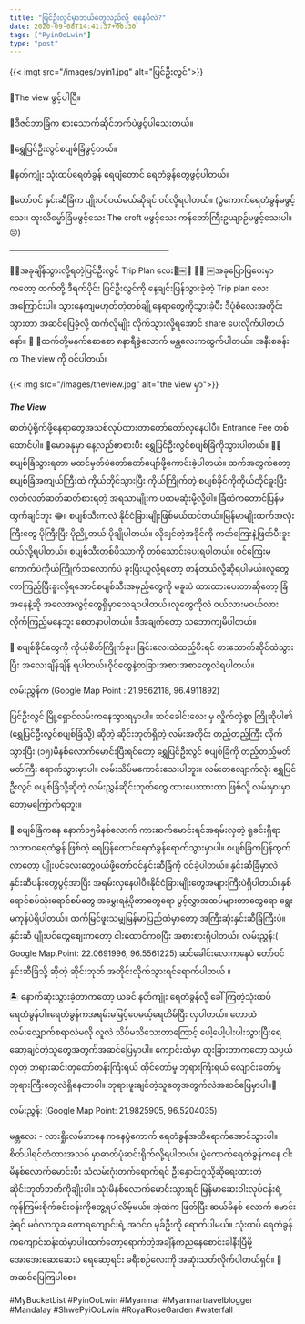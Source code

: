 ```yaml
---
title: "ပြင်ဦးလွင်မှာဘယ်တွေလည်လို့ ရနေပီလဲ?"
date: 2020-09-08T14:41:37+06:30
tags: ["PyinOoLwin"]
type: "post"
---
```


{{< imgt src="/images/pyin1.jpg" alt="ပြင်ဦးလွင်">}}

💚The view ဖွင့်ပါပြီ။

💚ဒီဇင်ဘာခြံက စားသောက်ဆိုင်ဘက်ပဲဖွင့်ပါသေးတယ်။

💚ရွှေပြင်ဦးလွင်စပျစ်ခြံဖွင့်တယ်။

💚နတ်ကျုံး သုံးထပ်ရေတံခွန် ရေပျံတောင် ရေတံခွန်တွေဖွင့်ပါတယ်။

💚တော်ဝင် နှင်းဆီခြံက ပျိုးပင်ဝယ်မယ်ဆိုရင် ဝင်လို့ရပါတယ်။
(ပွဲကောက်ရေတံခွန်မဖွင့်သေး၊ ထူးလိမ္မော်ခြံမဖွင့်သေး The croft မဖွင့်သေး ကန်တော်ကြီးဥယျာဉ်မဖွင့်သေးပါ။😢)

————————————————————

🥰🌲အခုချိန်သွားလို့ရတဲ့ပြင်ဦးလွင် Trip Plan လေး🌲￼🥰
 🌲🌲 ￼အခုပြောပြပေးမှာကတော့ ထက်တို့ ဒီရက်ပိုင်း ပြင်ဦးလွင်ကို နေ့ချင်းပြန်သွားခဲ့တဲ့ Trip plan လေးအကြောင်းပါ။
သွားနေကျမဟုတ်တဲ့တစ်ချို့နေရာတွေကိုသွားခဲ့ပီး ဒီပုံစံလေးအတိုင်း သွားတာ အဆင်ပြေခဲ့လို့ ထက်လိုမျိုး လိုက်သွားလို့ရအောင် share ပေးလိုက်ပါတယ်နော်။ 🥰
🚗ထက်တို့မနက်စောစော ၈နာရီခွဲလောက် မန္တလေးကထွက်ပါတယ်။ 
အနီးစခန်းက The view ကို ဝင်ပါတယ်။

{{< img src="/images/theview.jpg" alt="the view မှာ">}} 

***The View***

ဓာတ်ပုံရိုက်ဖို့နေရာတွေအသစ်လုပ်ထားတာတော်တော်လှနေပါပီ။ Entrance Fee တစ်ထောင်ပါ။
🍛မောဓနုမှာ နေ့လည်စာစားပီး ရွှေပြင်ဦးလွင်စပျစ်ခြံကိုသွားပါတယ်။
🍇🍇 စပျစ်ခြံသွားရတာ မထင်မှတ်ပဲတော်တော်ပျော်ဖို့ကောင်းခဲ့ပါတယ်။ ထက်အတွက်တော့ စပျစ်ခြံအကျယ်ကြီးထဲ ကိုယ်တိုင်သွားပြီး ကိုယ်ကြိုက်တဲ့ စပျစ်ခိုင်ကိုကိုယ်တိုင်ခူးပြီး လတ်လတ်ဆတ်ဆတ်စားရတဲ့ အရသာမျိုးက ပထမဆုံးမို့လို့ပါ။ ခြံထဲကတောင်ပြန်မထွက်ချင်ဘူး 😂။  စပျစ်သီးကလဲ နိုင်ငံခြားမျိုးဖြစ်မယ်ထင်တယ်။မြန်မာမျိုးထက်အလုံးကြီးတွေ ပိုကြီးပြီး ပိုညို့တယ် ပိုချိုပါတယ်။ လိုချင်တဲ့အခိုင်ကို ကတ်ကြေးနဲ့ဖြတ်ပီးခူးဝယ်လို့ရပါတယ်။ စပျစ်သီးတစ်ပိဿာကို တစ်သောင်းပေးရပါတယ်။ ဝင်ကြေးမကောက်ပဲကိုယ်ကြိုက်သလောက်ပဲ ခူးပြီးယူလို့ရတော့ တန်တယ်လို့ဆိုရပါမယ်။လူတွေလာကြည့်ပြီးခူးလို့ရအောင်စပျစ်သီးအမှည့်တွေကို မခူးပဲ ထားထားပေးတာဆိုတော့ ခြံ အနေနဲ့ဆို အလေအလွင့်တွေရှိမှာသေချာပါတယ်။လူတွေကိုလဲ ဝယ်လားမဝယ်လားလိုက်ကြည့်မနေဘူး စေတနာပါတယ်။ ဒီအချက်တော့ သဘောကျမိပါတယ်။ 

🍇 စပျစ်ခိုင်တွေကို ကိုယ့်စိတ်ကြိုက်ခူး၊ ခြင်းလေးထဲထည့်ပီးရင် စားသောက်ဆိုင်ထဲသွားပြီး အလေးချိန်ချိန် ရပါတယ်။ဝိုင်တွေနဲ့တခြားအစားအစာတွေလဲရပါတယ်။

လမ်းညွှန်က (Google Map Point : 21.9562118, 96.4911892)

ပြင်ဦးလွင် မြို့ရှောင်လမ်းကနေသွားရမှာပါ။ ဆင်ခေါင်းလေး မှ လှိုက်လှဲစွာ ကြိုဆိုပါ၏ (ရွှေပြင်ဦးလွင်စပျစ်ခြံသ်ို့) ဆိုတဲ့ ဆိုင်းဘုတ်ရှိတဲ့ လမ်းအတိုင်း တည့်တည့်ကြီး လိုက်သွားပြီး (၁၅)မိနစ်လောက်မောင်းပြီးရင်တော့ ရွှေပြင်ဦးလွင် စပျစ်ခြံကို တည့်တည့်မတ်မတ်ကြီး ရောက်သွားမှာပါ။ လမ်းသိပ်မကောင်းသေးပါဘူး။ လမ်းတလျောက်လုံး ရွှေပြင်ဦးလွင် စပျစ်ခြံသို့ဆိုတဲ့ လမ်းညွှန်‌ဆိုင်းဘုတ်တွေ ထားပေးထားတာ ဖြစ်လို့ လမ်းမှားမှာတော့မကြောက်ရဘူး။

🗻 စပျစ်ခြံကနေ နောက်၁၅မိနစ်လောက် ကားဆက်မောင်းရင်အရမ်းလှတဲ့ ရူခင်းရှိရာ သဘာဝရေတံခွန် ဖြစ်တဲ့ ရေပြန်တောင်ရေတံခွန်ရောက်သွားမှာပါ။
စပျစ်ခြံကပြန်ထွက်လာတော့ ပျိုးပင်လေးတွေဝယ်ဖို့တော်ဝင်နှင်းဆီခြံကို ဝင်ခဲ့ပါတယ်။ 
နှင်းဆီခြံမှာလဲ နှင်းဆီပန်းတွေပွင့်အာပြီး အရမ်းလှနေပါပီ။နိုင်ငံခြားမျိုးတွေအများကြီးပဲရှိပါတယ်။နှစ်ရောင်စပ်သုံးရောင်စပ်တွေ အမွှေးရနံ့ပိုတာတွေရော ပွင့်လွှာအထပ်များတာတွေရော ရွေးမကုန်ပဲရှိပါတယ်။ ထက်မြင်ဖူးသမျှမြန်မာပြည်ထဲမှာတော့ အကြီးဆုံးနှင်းဆီခြံကြီးပဲ။နှင်းဆီ ပျိုးပင်တွေစျေးကတော့ ငါးထောင်ကစပြီး အစားစားရှိပါတယ်။
လမ်းညွှန်:( Google Map.Point: 22.0691996, 96.5561225)
ဆင်ခေါင်းလေးကနေပဲ တော်ဝင်နှင်းဆီခြံသို့ ဆိုတဲ့ ဆိုင်းဘုတ် အတိုင်းလိုက်သွားရင်ရောက်ပါတယ် ။ 

🏝 နောက်ဆုံးသွားခဲ့တာကတော့ ယခင် နတ်ကျုံး ရေတံခွန်လို့ ခေါ်ကြတဲ့သုံးထပ်ရေတံခွန်ပါ။ရေတံခွန်ကအရမ်းမမြင့်ပေမယ့်ရေတိမ်ပြီး လှပါတယ်။ တောထဲလမ်းလျှောက်စရာလဲမလို လူလဲ သိပ်မသိသေးတာကြောင့် ပေါ့ပေါ့ပါးပါးသွားပြီးရေဆော့ချင်တဲ့သူတွေအတွက်အဆင်ပြေမှာပါ။
ကျောင်းထဲမှာ ထူးခြားတာကတော့ သပ္ပယ်လှတဲ့ ဘုရားဆင်းတုတော်တန်းကြီးရယ် ထိုင်တော်မူ ဘုရားကြီးရယ် လျောင်းတော်မူဘုရားကြီးတွေလဲရှိနေတာပါ။ ဘုရားဖူးချင်တဲ့သူတွေအတွက်လဲအဆင်ပြေမှာပါ။🥰

လမ်းညွှန်: (Google Map Point: 21.9825905, 96.5204035)

မန္တလေး - လားရှိုးလမ်းကနေ ကနေပွဲကောက် ရေတံခွန်အထိရောက်အောင်သွားပါ။စိတ်ပါရင်တံတားအသစ် မှာဓာတ်ပုံဆင်းရိုက်လို့ရပါတယ်။ ပွဲကောက်​​ရေတံခွန်ကနေ ငါးမိနစ်လောက်မောင်းပီး သံလမ်းဂုံးတက်ရောက်ရင် ဦးနှောင်းဂူသို့ဆိုရေးထားတဲ့ ဆိုင်းဘုတ်ဘက်ကိုချိုးပါ။ သုံးမိနစ်လောက်မောင်းသွားရင် မြန်မာဆေးဝါးလုပ်ငန်းရဲ့ ကုန်ကြမ်းစိုက်ခင်းဝန်းကိုတွေ့ရပါလိမ့်မယ်။ အဲ့ထဲက ဖြတ်ပြီး ဆယ်မိနစ် လောက် မောင်းခဲ့ရင် မင်္ဂလာသုခ တောရကျောင်းရဲ့ အဝင်ဝ မုခ်ဦးကို ရောက်ပါမယ်။ သုံးထပ် ရေတံခွန်ကကျောင်းဝန်းထဲမှာပါ။
​ထက်တော့ရောက်တဲ့အချိန်ကညနေစောင်းခါနီးပြီမို့ အေးအေးဆေးဆေးပဲ ရေဆော့ရင်း ခရီးစဉ်လေးကို အဆုံးသတ်လိုက်ပါတယ်ရှင်။ 🥰
အဆင်ပြေကြပါစေ။

#MyBucketList #PyinOoLwin #Myanmar #Myanmartravelblogger #Mandalay #ShwePyiOoLwin #RoyalRoseGarden #waterfall

